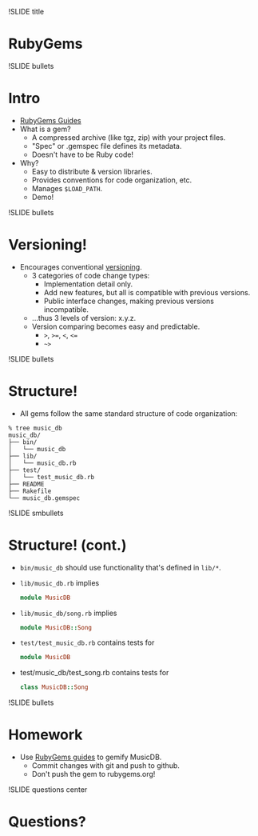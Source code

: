 !SLIDE title
# RubyGems


!SLIDE bullets
# Intro

* [RubyGems Guides](http://guides.rubygems.org)
* What is a gem?
    * A compressed archive (like tgz, zip) with your project files.
    * "Spec" or .gemspec file defines its metadata.
    * Doesn't have to be Ruby code!
* Why?
    * Easy to distribute & version libraries.
    * Provides conventions for code organization, etc.
    * Manages `$LOAD_PATH`.
    * Demo!


!SLIDE bullets
# Versioning!

* Encourages conventional [versioning](http://docs.rubygems.org/read/chapter/7).
    * 3 categories of code change types:
        * Implementation detail only.
        * Add new features, but all is compatible with previous versions.
        * Public interface changes, making previous versions incompatible.
    * ...thus 3 levels of version: x.y.z.
    * Version comparing becomes easy and predictable.
        * `>`, `>=`, `<`, `<=`
        * `~>`


!SLIDE bullets
# Structure!

* All gems follow the same standard structure of code organization:

```
% tree music_db
music_db/
├── bin/
│   └── music_db
├── lib/
│   └── music_db.rb
├── test/
│   └── test_music_db.rb
├── README
├── Rakefile
└── music_db.gemspec
```


!SLIDE smbullets
# Structure! (cont.)

* `bin/music_db` should use functionality that's defined in `lib/*`.
* `lib/music_db.rb` implies

    ```ruby
    module MusicDB
    ```
* `lib/music_db/song.rb` implies

    ```ruby
    module MusicDB::Song
    ```
* `test/test_music_db.rb` contains tests for

    ```ruby
    module MusicDB
    ```
* test/music_db/test_song.rb contains tests for

    ```ruby
    class MusicDB::Song
    ```


!SLIDE bullets
# Homework

* Use [RubyGems guides](http://guides.rubygems.org) to gemify MusicDB.
    * Commit changes with git and push to github.
    * Don't push the gem to rubygems.org!


!SLIDE questions center
# Questions?
